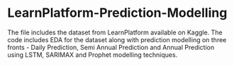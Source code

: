 # LearnPlatform-Prediction-Modelling
The file includes the dataset from LearnPlatform available on Kaggle. The code includes EDA for the dataset along with prediction modelling on three fronts - Daily Prediction, Semi Annual Prediction and Annual Prediction using LSTM, SARIMAX and Prophet modelling techniques.
